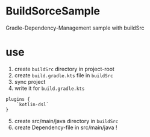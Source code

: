 # BuildSorceSample
Gradle-Dependency-Management sample with buildSrc

# use
1. create `buildSrc` directory in project-root
2. create `build.gradle.kts` file in `buildSrc`
3. sync project
4. write it for `build.gradle.kts`
```
plugins {
    `kotlin-dsl`
}
```
5. create src/main/java directory in `buildSrc`
6. create Dependency-file in src/main/java !
